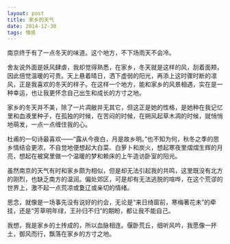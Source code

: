 ```yaml
---
layout: post
title: 家乡的天气
date: 2014-12-30
tags: 情感
---
```


南京终于有了一点冬天的味道。这个地方，不下场雨天不会冷。

舍友说外面是妖风肆虐，我却觉得熟悉，在家乡，冬天就是这样的风，刮着面颊，因此倍觉温暖的可贵。天上悬着晴日，洒下虚弱的阳光，再添上这时骤时断的凛风，正是我喜欢的冬天的样子。在这样一个地方，能和家乡的风景相遇，实在是一种幸运，也让我更怀念自己出生和成长的方寸之地。

家乡的冬天并不美，除了一片凋敝并无其它，但这正是她的性格，是她种在我记忆里和血液里种子，在孤独的时候，在苦闷的时候，在朔风起草木凋的时候，就悄悄地萌发，一点一点缠住我的心。

杜甫的一句诗最喜欢——“露从今夜白，月是故乡明。”也不知为何，秋冬之季的思乡情结会更浓，不自觉地便想起大白菜、白萝卜和炭火，想起寒夜里熠熠生辉的月亮，想起在被窝里做一个温暖的梦和赖床的上午造访卧室的阳光。

虽然南京的天气有时和家乡颇为相似，但是却无法引起我的共鸣，这里既没有北方的刚烈，也缺乏南方的温润。偏处郊区，可是却有无法逃脱的喧哗，在这个荒谬的世界上，激不起一点荒凉或夐辽或亲切的情绪。

思念，就像是一场事先没有说好的约会，无论是“来日绮窗前，寒梅著花未”的牵挂，还是“芳草明年绿，王孙归不归”的期盼，都让我不能自己。

我想，我是家乡的土抟成的，所以血脉相连。偃卧荒丘，细听风吟，我愿像一抔土，御风而行，飘落在家乡的方寸之地。
